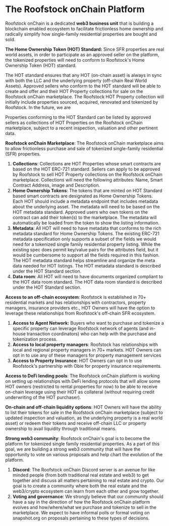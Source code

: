 # The Roofstock onChain Platform

Roofstock onChain is a dedicated **web3 business unit** that is building a blockchain enabled ecosystem to facilitate frictionless home ownership and radically simplify how single-family residential properties are bought and sold.&#x20;

**The Home Ownership Token (HOT) Standard:** Since SFR properties are real world assets, in order to participate as an approved seller on the platform, the tokenized properties will need to conform to Roofstock's Home Ownership Token (HOT) standard.&#x20;

The HOT standard ensures that any HOT (on-chain asset) is always in sync with both the LLC and the underlying property (off-chain Real World Assets). Approved sellers who conform to the HOT standard will be able to create and offer and their HOT Property collections for sale on the Roofstock onChain marketplace. The Roofstock HOT Property collection will initially include properties sourced, acquired, renovated and tokenized by Roofstock. In the future, we are&#x20;

Properties conforming to the HOT Standard can be listed by approved sellers as collections of HOT Properties on the Roofstock onChain marketplace, subject to a recent inspection, valuation and other pertinent data.

**Roofstock onChain Marketplace**: The Roofstock onChain marketplace aims to allow frictionless purchase and sale of tokenized single-family residential (SFR) properties.&#x20;

1. **Collections**: Collections are HOT Properties whose smart contracts are based on the HOT ERC-721 standard. Sellers can apply to be approved by Roofstock to sell HOT Property collections on the Roofstock onChain marketplace. Collections will need the following attributes: Name, Smart Contract Address, image and Description.
2. **Home Ownership Tokens**: The tokens that are minted on HOT Standard based smart contracts are designated as Home Ownership Tokens. Each HOT should include a metadata endpoint that includes metadata about the underlying asset. The metadata will need to be based on the HOT metadata standard. Approved users who own tokens on the contract can add their token(s) to the marketplace. The metadata will automatically be loaded from the token to show the listing information.
3. **Metadata**: All HOT will need to have metadata that conforms to the rich metadata standard for Home Ownership Tokens. The existing ERC-721 metadata specification only supports a subset of the fields we would need for a tokenized single family residential property listing. While the  existing spec does permit key/value pairs for the attributes field, but it would be cumbersome to support all the fields required in this fashion. The HOT metadata standard helps streamline and organize the meta data needed for HOT listings. The HOT metadata standard is described under the HOT Standard section.
4. **Data room**: All HOT will need to have documents organized compliant to the HOT data room standard. The HOT data room standard is described under the HOT Standard section.

**Access to an off-chain ecosystem**: Roofstock is established in 70+ residential markets and has relationships with contractors, property managers, insurance providers etc., HOT Owners will have the option to leverage these relationships from Roofstock's off-chain SFR ecosystem.&#x20;

1. **Access to Agent Network:** Buyers who want to purchase and tokenize a specific property can leverage Roofstock network of agents (and in-house transaction coordinators) who can help with the purchase and tokenization process.
2. **Access to local property managers**: Roofstock has relationships with local and regional property managers in 70+ markets. HOT Owners can opt in to use any of these managers for property management services
3. **Access to Property Insurance**: HOT Owners can opt in to use Roofstock's partnership with Obie for property insurance requirements.

**Access to DeFi lending pools**: The Roofstock onChain platform is working on setting up relationships with DeFi lending protocols that will allow some HOT owners (restricted to rental properties for now) to be able to receive on-chain leverage using their HOT as collateral (without requiring credit underwriting of the HOT purchaser).&#x20;

**On-chain and off-chain liquidity options**: HOT Owners will have the ability to list their tokens for sale in the Roofstock onChain marketplace (subject to updated inspection and valuation, as the underlying property is a real world asset) or redeem their tokens and receive off-chain LLC or property ownership to avail liquidity through traditional means.

**Strong web3 community**: Roofstock onChain's goal is to become the platform for tokenized single family residential properties. As a part of this goal, we are building a strong web3 community that will have the opportunity to vote on various proposals and help chart the evolution of the platform.

1. **Discord**: The Roofstock onChain Discord server is an avenue for like minded people (from both traditional real estate and web3) to get together and discuss all matters pertaining to real estate and crypto. Our goal is to create a community where both the real estate and the web3/crypto ecosystem can learn from each other and grow together.
2. **Voting and governance**: We strongly believe that our community should have a say in the direction of how the Roofstock onChain platform evolves and how/where/what we purchase and tokenize to sell in the marketplace. We expect to have informal polls or formal voting on snapshot.org on proposals pertaining to these types of decisions.&#x20;
